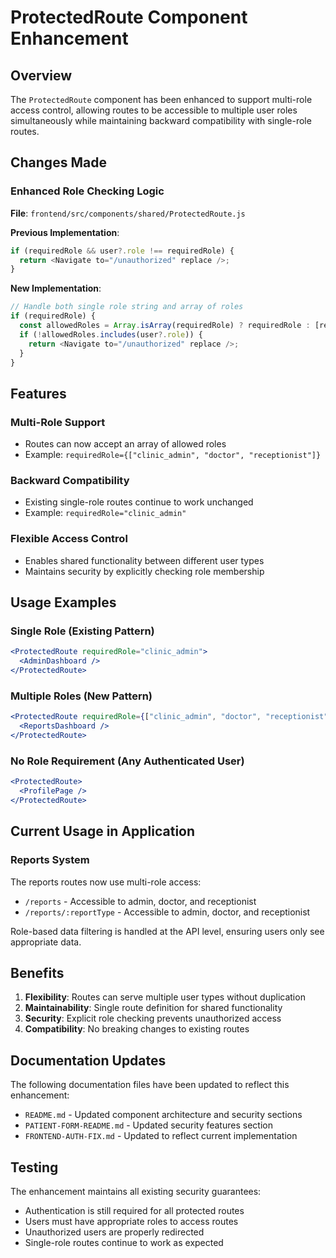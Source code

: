 # ProtectedRoute Component Enhancement

## Overview
The `ProtectedRoute` component has been enhanced to support multi-role access control, allowing routes to be accessible to multiple user roles simultaneously while maintaining backward compatibility with single-role routes.

## Changes Made

### Enhanced Role Checking Logic
**File**: `frontend/src/components/shared/ProtectedRoute.js`

**Previous Implementation**:
```javascript
if (requiredRole && user?.role !== requiredRole) {
  return <Navigate to="/unauthorized" replace />;
}
```

**New Implementation**:
```javascript
// Handle both single role string and array of roles
if (requiredRole) {
  const allowedRoles = Array.isArray(requiredRole) ? requiredRole : [requiredRole];
  if (!allowedRoles.includes(user?.role)) {
    return <Navigate to="/unauthorized" replace />;
  }
}
```

## Features

### Multi-Role Support
- Routes can now accept an array of allowed roles
- Example: `requiredRole={["clinic_admin", "doctor", "receptionist"]}`

### Backward Compatibility
- Existing single-role routes continue to work unchanged
- Example: `requiredRole="clinic_admin"`

### Flexible Access Control
- Enables shared functionality between different user types
- Maintains security by explicitly checking role membership

## Usage Examples

### Single Role (Existing Pattern)
```jsx
<ProtectedRoute requiredRole="clinic_admin">
  <AdminDashboard />
</ProtectedRoute>
```

### Multiple Roles (New Pattern)
```jsx
<ProtectedRoute requiredRole={["clinic_admin", "doctor", "receptionist"]}>
  <ReportsDashboard />
</ProtectedRoute>
```

### No Role Requirement (Any Authenticated User)
```jsx
<ProtectedRoute>
  <ProfilePage />
</ProtectedRoute>
```

## Current Usage in Application

### Reports System
The reports routes now use multi-role access:
- `/reports` - Accessible to admin, doctor, and receptionist
- `/reports/:reportType` - Accessible to admin, doctor, and receptionist

Role-based data filtering is handled at the API level, ensuring users only see appropriate data.

## Benefits

1. **Flexibility**: Routes can serve multiple user types without duplication
2. **Maintainability**: Single route definition for shared functionality
3. **Security**: Explicit role checking prevents unauthorized access
4. **Compatibility**: No breaking changes to existing routes

## Documentation Updates

The following documentation files have been updated to reflect this enhancement:
- `README.md` - Updated component architecture and security sections
- `PATIENT-FORM-README.md` - Updated security features section
- `FRONTEND-AUTH-FIX.md` - Updated to reflect current implementation

## Testing

The enhancement maintains all existing security guarantees:
- Authentication is still required for all protected routes
- Users must have appropriate roles to access routes
- Unauthorized users are properly redirected
- Single-role routes continue to work as expected